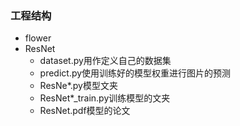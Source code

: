### 工程结构
- flower
- ResNet
  - dataset.py用作定义自己的数据集
  - predict.py使用训练好的模型权重进行图片的预测
  - ResNe*.py模型文夹
  - ResNet*_train.py训练模型的文夹
  - ResNet.pdf模型的论文
